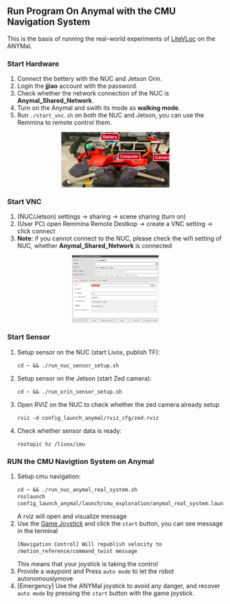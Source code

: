## Run Program On Anymal with the CMU Navigation System

This is the basis of running the real-world experiments of [LiteVLoc](https://rpl-cs-ucl.github.io/LiteVLoc/) on the ANYMal.

### Start Hardware
1. Connect the bettery with the NUC and Jetson Orin.
2. Login the **jjiao** account with the password.
3. Check whether the network connection of the NUC is **Anymal_Shared_Network**.
4. Turn on the Anymal and swith its mode as **walking mode**.
5. Run ```./start_vnc.sh``` on both the NUC and Jetson, you can use the Remmina to remote control them.
<div align="center">
  <a href="">
    <img align="center" src="image/anymal_d_hardware.jpeg" width="50%" alt="anymal_d_hardware">
  </a> 
</div>

### Start VNC
1. (NUC/Jetson) settings -> sharing -> scene sharing (turn on)
2. (User PC) open Remmina Remote Destkop -> create a VNC setting -> click connect
3. **Note**: if you cannot connect to the NUC, please check the wifi setting of NUC, whether **Anymal_Shared_Network** is connected
<div align="center">
  <a href="">
    <img align="center" src="image/anymal_d_vnc_setting.png" width="40%" alt="anymal_d_vnc_setting">
  </a> 
</div>

### Start Sensor
1. Setup sensor on the NUC (start Livox, publish TF): 
   ```
   cd ~ && ./run_nuc_sensor_setup.sh
   
   ```

2. Setup sensor on the Jetson (start Zed camera): 
   ```
   cd ~ && ./run_orin_sensor_setup.sh
   ```

3. Open RVIZ on the NUC to check whether the zed camera already setup

   ```
   rviz -d config_launch_anymal/rviz_cfg/zed.rviz
   ```

4. Check whether sensor data is ready:

   ``````
   rostopic hz /livox/imu
   ``````

### RUN the CMU Navigtion System on Anymal

1. Setup cmu navigation:
   ```
   cd ~ && ./run_nuc_anymal_real_system.sh
   roslaunch config_launch_anymal/launch/cmu_exploration/anymal_real_system.launch
   ```
   A rviz will open and visualize message
2. Use the [Game Joystick](image/joystick_esm9013_description.png) and click the ```start``` button, you can see message in the terminal
   ```
   [Navigation Control] Will republish velocity to /motion_reference/command_twist message
   ```
   This means that your joystick is taking the control
3. Provide a waypoint and Press ```auto mode``` to let the robot autonomouslymove
4. [Emergency] Use the ANYMal joystick to avoid any danger, and recover ```auto mode``` by pressing the ```start``` button with the game joystick.
